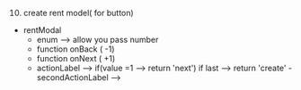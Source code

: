 10. create rent model( for button)
 - rentModal
    - enum --> allow you pass number
    - function onBack ( -1)
    - function onNext ( +1)
    - actionLabel --> if(value =1 --> return 'next') if last --> return 'create'
    -secondActionLabel -->
    
